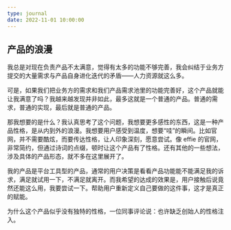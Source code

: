 ```yaml
---
type: journal
date: 2022-11-01 10:00:00
---
```


## 产品的浪漫

我总是对现在负责产品不太满意，觉得有太多的功能不够完善，我会纠结于业务方提交的大量需求与产品自身进化迭代的矛盾——人力资源就这么多。

可是，如果我们把业务方的需求和我们产品需求池里的功能完善好，这个产品就能让我满意了吗？我越来越发现并非如此，最多这就是一个普通的产品。普通的需求，普通的实现，最后就是普通的产品。

那我想要的是什么？我认真思考了这个问题，我想要更多感性的东西，这是一种产品性格，是从内到外的浪漫。我想要用户感受到温度，想要“哇”的瞬间。比如官网，并不需要酷炫，而要传达性格，让人印象深刻，愿意尝试。像 effie 的官网，非常简约，但通过诗词的点缀，顿时让这个产品有了性格。还有其他的一些想法，涉及具体的产品形态，就不多在这里展开了。

我的产品是平台工具型的产品，通常的用户决策是看看产品功能能不能满足我的诉求，满足就试用一下，不满足就离开。而我希望的达成的效果是，用户接触后说竟然还能这么用，我要尝试一下。帮助用户重新定义自己要做的这件事，这才是真正的赋能。

为什么这个产品似乎没有独特的性格，一位同事评论说：也许缺乏创始人的性格注入。
